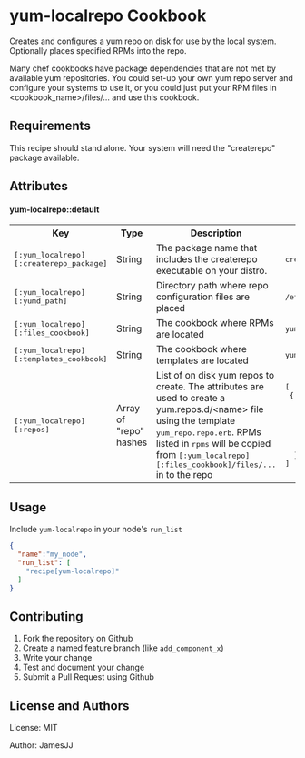 yum-localrepo Cookbook
======================

Creates and configures a yum repo on disk for use by the local system. Optionally places specified RPMs into the repo.

Many chef cookbooks have package dependencies that are not met by available yum repositories. You could set-up your own yum repo server and configure your systems to use it, or you could just put your RPM files in <cookbook_name>/files/... and use this cookbook.

Requirements
------------

This recipe should stand alone. Your system will need the "createrepo" package available.

Attributes
----------

#### yum-localrepo::default
<table>
  <tr>
    <th>Key</th>
    <th>Type</th>
    <th>Description</th>
    <th>Default</th>
  </tr>
  <tr>
    <td><tt>[:yum_localrepo][:createrepo_package]</tt></td>
    <td>String</td>
    <td>The package name that includes the createrepo executable on your distro.</td>
    <td><tt>createrepo</tt></td>
  </tr>
  <tr>
    <td><tt>[:yum_localrepo][:yumd_path]</tt></td>
    <td>String</td>
    <td>Directory path where repo configuration files are placed</td>
    <td><tt>/etc/yum.repos.d</tt></td>
  </tr>
  <tr>
    <td><tt>[:yum_localrepo][:files_cookbook]</tt></td>
    <td>String</td>
    <td>The cookbook where RPMs are located</td>
    <td><tt>yum-localrepo</tt></td>
  </tr>
  <tr>
    <td><tt>[:yum_localrepo][:templates_cookbook]</tt></td>
    <td>String</td>
    <td>The cookbook where templates are located</td>
    <td><tt>yum-localrepo</tt></td>
  </tr>
  <tr>
    <td><tt>[:yum_localrepo][:repos]</tt></td>
    <td>Array of "repo" hashes</td>
    <td>List of on disk yum repos to create. The attributes are used to create a yum.repos.d/&lt;name&gt; file using the template <tt>yum_repo.repo.erb</tt>. RPMs listed in <tt>rpms</tt> will be copied from <tt>[:yum_localrepo][:files_cookbook]/files/...</tt> in to the repo</td>
    <td><pre>[
 {
    name: 'yum_local_repo',
    path: '/opt/yum_local_repo',
    enabled: 1,
    gpgcheck: 0,
    protect: 1,
    rpms: [ ]
  }
]</pre></td>
  </tr>
</table>

Usage
-----

Include `yum-localrepo` in your node's `run_list`

```json
{
  "name":"my_node",
  "run_list": [
    "recipe[yum-localrepo]"
  ]
}
```

Contributing
------------

1. Fork the repository on Github
2. Create a named feature branch (like `add_component_x`)
3. Write your change
4. Test and document your change
5. Submit a Pull Request using Github

License and Authors
-------------------

License: MIT

Author: JamesJJ
